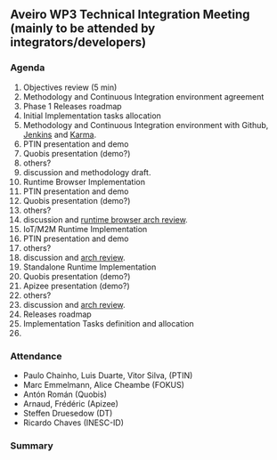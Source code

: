 ## Aveiro WP3 Technical Integration Meeting (mainly to be attended by integrators/developers)

### Agenda

1. Objectives review (5 min)
 1. Methodology and Continuous Integration environment agreement
 2. Phase 1 Releases roadmap
 3. Initial Implementation tasks allocation
2. Methodology and Continuous Integration environment with Github, [Jenkins](http://jenkins-ci.org/) and [Karma](http://karma-runner.github.io/0.13/index.html).
 1. PTIN presentation and demo
 2. Quobis presentation (demo?)
 3. others?
 4. discussion and methodology draft. 
3. Runtime Browser Implementation
 1. PTIN presentation and demo
 2. Quobis presentation (demo?)
 3. others?
 4. discussion and [runtime browser arch review](../specs/runtime/implementation/browser-runtime.md). 
4. IoT/M2M Runtime Implementation
 1. PTIN presentation and demo
 2. others?
 3. discussion and [arch review](../specs/runtime/implementation/gw-runtime.md). 
5. Standalone Runtime Implementation
 1. Quobis presentation (demo?)
 1. Apizee presentation (demo?)
 2. others?
 3. discussion and [arch review](../specs/runtime/implementation/standalon-runtime.md). 
6. Releases roadmap
7. Implementation Tasks definition and allocation
8. 

### Attendance

* Paulo Chainho, Luis Duarte, Vitor Silva,  (PTIN)
* Marc Emmelmann, Alice Cheambe (FOKUS)
* Antón Román (Quobis)
* Arnaud, Frédéric (Apizee)
* Steffen Druesedow (DT)
* Ricardo Chaves (INESC-ID)

### Summary

